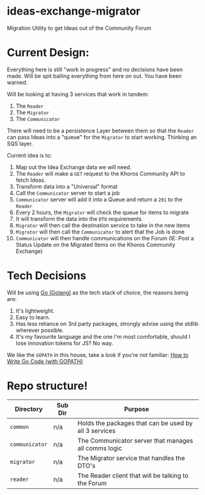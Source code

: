 # ideas-exchange-migrator
Migration Utility to get Ideas out of the Community Forum

# Current Design:
Everything here is still "work in progress" and no decisions have been made. Will be spit balling everything from here on out. You have been warned.

Will be looking at having 3 services that work in tandem:
1. The `Reader`
2. The `Migrator`
3. The `Communicator`

There will need to be a persistence Layer between them so that the `Reader` can pass Ideas into a "queue" for the `Migrator` to start working. Thinking an SQS layer.

Current idea is to:
1. Map out the Idea Exchange data we will need.
2. The `Reader` will make a `GET` request to the Khoros Community API to fetch Ideas.
3. Transform data into a "Universal" format
4. Call the `Communicator` server to start a job
5. `Communicator` server will add it into a Queue and return a `201` to the `Reader`
6. Every 2 hours, the `Migrator` will check the queue for items to migrate
7. It will transform the data into the `DTO` requirements
8. `Migrator` will then call the destination service to take in the new items
9. `Migrator` will then call the `Communicator` to alert that the Job is done
10. `Communicator` will then handle communications on the Forum (IE: Post a Status Update on the Migrated Items on the Khoros Community Exchange)

# Tech Decisions
Will be using [Go (Golang)](https://golang.org/) as the tech stack of choice, the reasons being are:
1. It's lightweight.
2. Easy to learn.
3. Has less reliance on 3rd party packages, strongly advise using the stdlib wherever possible.
4. It's my favourite language and the one I'm most comfortable, should I lose innovation tokens for JS? No way.

We like the `GOPATH` in this house, take a look if you're not familiar: [How to Write Go Code (with GOPATH)](https://golang.org/doc/gopath_code.html)

# Repo structure!
| Directory | Sub Dir | Purpose |
| --- | --- | --- |
| `common` | n/a | Holds the packages that can be used by all 3 services |
| `communicator` | n/a | The Communicator server that manages all comms logic |
| `migrator` | n/a | The Migrator service that handles the DTO's |
| `reader` | n/a | The Reader client that will be talking to the Forum |
